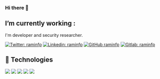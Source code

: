 ### Hi there 👋


<!--
**raminfp/raminfp** is a ✨ _special_ ✨ repository because its `README.md` (this file) appears on your GitHub profile.

Here are some ideas to get you started:

- 🔭 I’m currently working on ...
- 🌱 I’m currently learning ...
- 👯 I’m looking to collaborate on ...
- 🤔 I’m looking for help with ...
- 💬 Ask me about ...
- 📫 How to reach me: ...
- 😄 Pronouns: ...
- ⚡ Fun fact: ...
-->

## I’m currently working :
I'm developer and security researcher.

[![Twitter: raminfp](https://img.shields.io/twitter/follow/realraminfp?style=social)](https://twitter.com/realraminfp)
[![Linkedin: raminfp](https://img.shields.io/badge/-raminfp-blue?style=flat-square&logo=Linkedin&logoColor=white&link=https://www.linkedin.com/in/raminfp/)](https://www.linkedin.com/in/raminfp/)
[![GitHub raminfp](https://img.shields.io/github/followers/raminfp?label=follow&style=social)](https://github.com/raminfp)
[![Gitlab: raminfp](https://img.shields.io/badge/-raminfp-blue?style=flat-square&logo=Gitlab&logoColor=white&link=https://www.gitlab.com/raminfp/)](https://gitlab.com/raminfp)



## 🔧 Technologies

![](https://img.shields.io/badge/Code-C-informational?style=flat&logo=c&logoColor=white&color=6aa6f8)
![](https://img.shields.io/badge/Code-Python-informational?style=flat&logo=python&logoColor=white&color=6aa6f8)
![](https://img.shields.io/badge/Code-Golang-informational?style=flat&logo=go&logoColor=white&color=6aa6f8)
![](https://img.shields.io/badge/Code-Rust-informational?style=flat&logo=Rust&logoColor=white&color=6aa6f8)
![](https://img.shields.io/badge/Shell-Bash-informational?style=flat&logo=gnu-bash&logoColor=white&color=6aa6f8)




